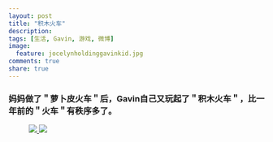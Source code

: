```yaml
---
layout: post
title: "积木火车"
description: 
tags: [生活, Gavin, 游戏, 微博]
image:
  feature: jocelynholdinggavinkid.jpg
comments: true
share: true
---
```


### 妈妈做了＂萝卜皮火车＂后，Gavin自己又玩起了＂积木火车＂，比一年前的＂火车＂有秩序多了。 ###

<figure class="half">
  <a  href="{{ site.url }}/images/2014-04-09a.jpg">
  <img src="{{ site.url }}/images/2014-04-09a.jpg">
  </a>
  <a  href="{{ site.url }}/images/2014-04-09b.jpg">
  <img src="{{ site.url }}/images/2014-04-09b.jpg">
  </a>
</figure>

